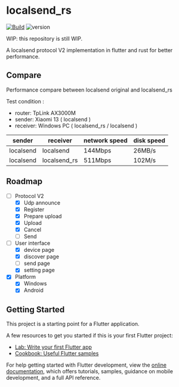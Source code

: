 # localsend_rs

[![Build](https://github.com/tom8zds/localsend_rs/actions/workflows/build.yml/badge.svg?branch=main)](https://github.com/tom8zds/localsend_rs/actions/workflows/build.yml) ![version](https://img.shields.io/badge/version-0.0.1_alpha-red)

WIP: this repository is still WIP. 

A localsend protocol V2 implementation in flutter and rust for better performance.

## Compare

Performance compare between localsend original and localsend_rs

Test condition : 

 - router: TpLink AX3000M
 - sender: Xiaomi 13 ( localsend )
 - receiver: Windows PC ( localsend_rs / localsend )

| sender    | receiver     | network speed | disk speed |
| --------- | ------------ | ------------- | ---------- |
| localsend | localsend    | 144Mbps       | 26MB/s     |
| localsend | localsend_rs | 511Mbps       | 102M/s     |

## Roadmap

- [ ] Protocol V2
    - [x] Udp announce
    - [x] Register
    - [x] Prepare upload
    - [x] Upload
    - [x] Cancel
    - [ ] Send
- [ ] User interface
    - [x] device page
    - [x] discover page
    - [ ] send page
    - [x] setting page
- [x] Platform
  - [x] Windows
  - [x] Android

## Getting Started

This project is a starting point for a Flutter application.

A few resources to get you started if this is your first Flutter project:

- [Lab: Write your first Flutter app](https://docs.flutter.dev/get-started/codelab)
- [Cookbook: Useful Flutter samples](https://docs.flutter.dev/cookbook)

For help getting started with Flutter development, view the
[online documentation](https://docs.flutter.dev/), which offers tutorials,
samples, guidance on mobile development, and a full API reference.
